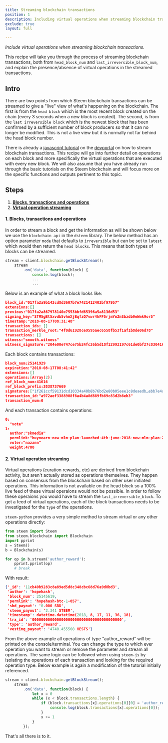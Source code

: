 ```yaml
---
title: Streaming blockchain transactions
position: 1
description: Including virtual operations when streaming blockchain transactions
exclude: true
layout: full

---
```


*Include virtual operations when streaming blockchain transactions.*

This recipe will take you through the process of streaming blockchain transactions, both from `head_block_num` and `last_irreversible_block_num`, and explain the presence/absence of virtual operations in the streamed transactions.

## Intro

There are two points from which Steem blockchain transactions can be streamed to give a "live" view of what's happening on the blockchain. The first is from the `head block` which is the most recent block created on the chain (every 3 seconds when a new block is created). The second, is from the `last irreversible block` which is the newest block that has been confirmed by a sufficient number of block producers so that it can no longer be modified. This is not a live view but it is normally not far behind the head block number.

There is already a [javascript tutorial](https://developers.steem.io/tutorials-javascript/stream_blockchain_transactions) on the [devportal](https://developers.steem.io/) on how to stream blockchain transactions. This recipe will go into further detail on operations on each block and more specifically the virtual operations that are executed with every new block. We will also assume that you have already run through the basic tutorials on the Steem blockchain and will focus more on the specific functions and outputs pertinent to this topic.

## Steps

1.  [**Blocks, transactions and operations**](#BTO)
1.  [**Virtual operation streaming**](#V-ops)

#### 1. Blocks, transactions and operations <a name="BTO"></a>

In order to stream a block and get the information as will be shown below we use the `blockchain api` in the `dsteem` library. The below method has an option parameter `mode` that defaults to `irreversible` but can be set to `latest` which would then return the `head blocks`. This means that both types of blocks can be streamed.

```javascript
stream = client.blockchain.getBlockStream();
    stream
        .on('data', function(block) {
            console.log(block);
            ...
            ...
```

Below is an example of what a block looks like:

```json
block_id:"017fa2a9b142cd8d3607b7e7421412402bf97957"
extensions:[]
previous:"017fa2a867978140e7553bbfd65396a5a8136d53"
signing_key:"STM5gBt5xvdb5vhmXjBqfzQ7vwr4hFF5rjmYmZnSbzdb9eWmk9or5"
timestamp:"2018-08-17T08:31:48"
transaction_ids: []
transaction_merkle_root:"4f0d61928ce9595aec6558fb53f1af1b8de06d78"
transactions: []
witness:"smooth.witness"
witness_signature:"204e00e747ce75b24fc26b5d18f12992197c61de0bf27c830416761bd25648238239c5eb26a5e392d474e27c601842e2ccf105ffb47f5a5712727412a18f106dbb"
```

Each block contains transactions:

```json
block_num:25141929
expiration:"2018-08-17T08:41:42"
extensions:[]
operations:[Array(2)]
ref_block_num:41616
ref_block_prefix:3838737669
signatures:["1f261ccf59131dcd10334a40b8b76bd2e80b05eee1c8deaedb…ebb7e4a4d6e22f7823940248f1488978d4ec8ecbd8abbd88e"]
transaction_id:"a972aef3388908f8a4b4a8d889fb89c83d2b8eb3"
transaction_num:0
```

And each transaction contains operations:

```json
0:
  "vote"
1:
  author:"skmedia"
  permlink:"buynearn-new-mlm-plan-launched-4th-june-2018-new-mlm-plan-2018-10inr-4-buynearn-online"
  voter:"nazann"
  weight:4700
```

#### 2. Virtual operation streaming <a name="V-ops"></a>

Virtual operations (curation rewards, etc) are derived from blockchain activity, but aren't actually stored as operations themselves. They happen based on consensus from the blockchain based on other user initiated operations. This information is not available on the head block so a 100% live feed of these virtual operaions would not be possible. In order to follow these operaions you would have to stream the `last_irreversible_block`. To get a feed of virtual operations, each of the block transactions needs to be investigated for the `type` of the operations.

`steem-python` provides a very simple method to stream virtual or any other operations directly:

```python
from steem import Steem
from steem.blockchain import Blockchain
import pprint
s = Steem()
b = Blockchain(s)

for op in b.stream('author_reward'):
    pprint.pprint(op)
    # break
```

With result:

```json
{'_id': '11cb40b9283c8a89ed5d8c348cbc68d76a9d8bd3',
 'author': 'hopehash',
 'block_num': 25145619,
 'permlink': 'hopehash-btc-1-057',
 'sbd_payout': '0.000 SBD',
 'steem_payout': '2.341 STEEM',
 'timestamp': datetime.datetime(2018, 8, 17, 11, 36, 18),
 'trx_id': '0000000000000000000000000000000000000000',
 'type': 'author_reward',
 'vesting_payout': '4740.455508 VESTS'}
```

From the above example all operations of type "author_reward" will be printed on the console/terminal. You can change the type to which ever operation you want to stream or remove the parameter and stream all operations. The same logic can be followed when using `steem-js` by isolating the operations of each transaction and looking for the required operation type. Below example is again a modification of the tutorial initially referenced.

```javascript
stream = client.blockchain.getBlockStream();
    stream
        .on('data', function(block) {
            let x = 0
            while (x < block.transactions.length) {
                if (block.transactions[x].operations[0][0] = 'author_reward') {
                    console.log(block.transactions[x].operations[0]);
                }
                x += 1
            }
        });
```

That's all there is to it.